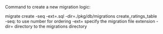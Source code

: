 Command to create a new migration logic:

migrate create -seq -ext=.sql -dir=./pkg/db/migrations create_ratings_table
    -seq: to use number for ordering 
    -ext= specify the migration file extension
    -dir= directory to the migrations directory


